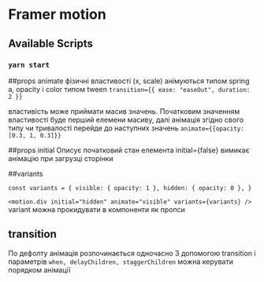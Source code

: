 # Framer motion

## Available Scripts



### `yarn start`
##props animate 
фізичні властивості (x, scale) анімуються типом spring
а, opacity і color типом tween
`transition={{ ease: "easeOut", duration: 2 }}`

властивість може приймати масив значень. Початковим значенням властивості буде перший
 елемени масиву, далі анімація згідно свого типу чи тривалості перейде до наступних значень
 `animate={{opacity: [0.3, 1, 0.3]}}`
 
##props initial 
Описує початковий стан елемента
initial={false} вимикає анімацію при загрузці сторінки

##variants

`const variants = {
  visible: { opacity: 1 },
  hidden: { opacity: 0 },
}`

`<motion.div
   initial="hidden"
   animate="visible"
   variants={variants}
 />`
variant можна прокидувати в компоненти як пропси

## transition
По дефолту анімація розпочинається одночасно
З допомогою transition і параметрів 
`when, delayChildren, staggerChildren` можна керувати порядком анімації